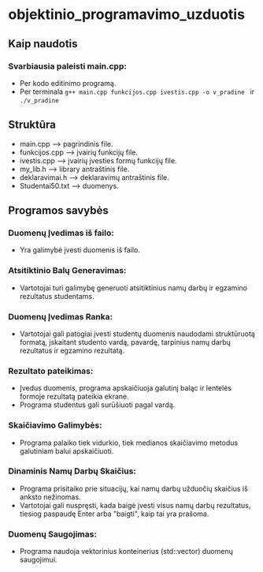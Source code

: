 # objektinio_programavimo_uzduotis

## Kaip naudotis

### Svarbiausia paleisti main.cpp:
- Per kodo editinimo programą.
- Per terminala `g++ main.cpp funkcijos.cpp ivestis.cpp -o v_pradine ` ir `./v_pradine`

## Struktūra
- main.cpp --> pagrindinis file.
- funkcijos.cpp --> įvairių funkcijų file.
- ivestis.cpp --> įvairių įvesties formų funkcijų file.
- my_lib.h --> library antraštinis file.
- deklaravimai.h --> deklaravimų antraštinis file.
- Studentai50.txt --> duomenys.

## Programos savybės

### Duomenų Įvedimas iš failo:
- Yra galimybė įvesti duomenis iš failo.

### Atsitiktinio Balų Generavimas:
- Vartotojai turi galimybę generuoti atsitiktinius namų darbų ir egzamino rezultatus studentams.

### Duomenų Įvedimas Ranka:
- Vartotojai gali patogiai įvesti studentų duomenis naudodami struktūruotą formatą, įskaitant studento vardą, pavardę, tarpinius namų darbų rezultatus ir egzamino rezultatą.

### Rezultato pateikimas:
- Įvedus duomenis, programa apskaičiuoja galutinį baląc ir lentelės formoje rezultatą pateikia ekrane. 
- Programa studentus gali surūšiuoti pagal vardą. 

### Skaičiavimo Galimybės:
- Programa palaiko tiek vidurkio, tiek medianos skaičiavimo metodus galutiniam balui apskaičiuoti.

### Dinaminis Namų Darbų Skaičius:
- Programa prisitaiko prie situacijų, kai namų darbų užduočių skaičius iš anksto nežinomas.
- Vartotojai gali nuspręsti, kada baigė įvesti visus namų darbų rezultatus, tiesiog paspaudę Enter arba "baigti", kaip tai yra prašoma.

### Duomenų Saugojimas:
- Programa naudoja vektorinius konteinerius (std::vector) duomenų saugojimui.
